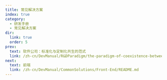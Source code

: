 ```yaml
---
title: 常见解决方案
index: true
category:
  - 研发手册
  - 常见解决方案
dir:
  link: true
  order: 5
prev:
  text: 软件公司：标准化与定制化共生的范式
  link: /zh-cn/DevManual/R&DParadigm/the-paradigm-of-coexistence-between-standardization-and-customization.md
next:
  text: 前端
  link: /zh-cn/DevManual/CommonSolutions/Front-End/README.md
---
```

